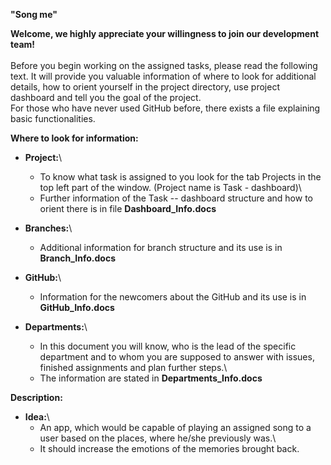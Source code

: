 **"Song me"**

**Welcome, we highly appreciate your willingness to join our development
team!**\
\
Before you begin working on the assigned tasks, please read the
following text. It will provide you valuable information of where to
look for additional details, how to orient yourself in the project
directory, use project dashboard and tell you the goal of the project.\
For those who have never used GitHub before, there exists a file
explaining basic functionalities.

**Where to look for information:**

-   **Project:**\
    - To know what task is assigned to you look for the tab Projects in
    the top left part of the window. (Project name is Task - dashboard)\
    - Further information of the Task -- dashboard structure and how to
    orient there is in file **Dashboard_Info.docs**

-   **Branches:**\
    - Additional information for branch structure and its use is in
    **Branch_Info.docs**

-   **GitHub:**\
    - Information for the newcomers about the GitHub and its use is in
    **GitHub_Info.docs**

-   **Departments:**\
    - In this document you will know, who is the lead of the specific
    department and to whom you are supposed to answer with issues,
    finished assignments and plan further steps.\
    - The information are stated in **Departments_Info.docs**

**Description:**

-   **Idea:**\
    - An app, which would be capable of playing an assigned song to a
    user based on the places, where he/she previously was.\
    - It should increase the emotions of the memories brought back.

